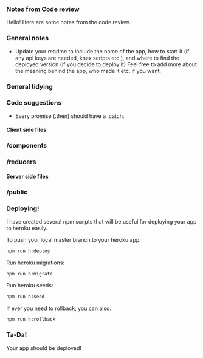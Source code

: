 ### Notes from Code review

Hello! Here are some notes from the code review.

### General notes
* Update your readme to include the name of the app, how to start it (if any api keys are needed, knex scripts etc.), and where to find the deployed version (if you decide to deploy it) Feel free to add more about the meaning behind the app, who made it etc. if you want.

### General tidying


### Code suggestions
* Every promise (.then) should have a .catch.

#### Client side files

### /components

### /reducers

#### Server side files

### /public



### Deploying!

I have created several npm scripts that will be useful for deploying your app to heroku easily.

To push your local master branch to your heroku app:
```sh
npm run h:deploy
```

Run heroku migrations:
```sh
npm run h:migrate
```

Run heroku seeds:
```sh
npm run h:seed
```

If ever you need to rollback, you can also:
```sh
npm run h:rollback
```


### Ta-Da!
Your app should be deployed!
